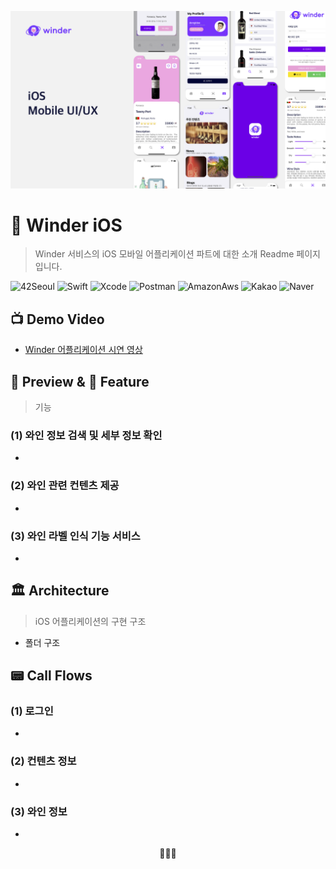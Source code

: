 <p align='center'><img src="https://github.com/LAP-WINDER/LAP-WINDER-iOS/blob/main/Resources/Winder_iOS_UI:UX.png" style="zoom:50%;" /></p>

# 🍷 Winder iOS

> Winder 서비스의 iOS 모바일 어플리케이션 파트에 대한 소개 Readme 페이지 입니다.

![42Seoul](https://img.shields.io/badge/-42Seoul-000000?logo=42&logoColor=white&style=flat&logoWidth=20) ![Swift](https://img.shields.io/badge/-Swift_5-F05138?logo=swift&logoColor=white&style=flat&logoWidth=20) ![Xcode](https://img.shields.io/badge/-Xcode-147EFB?logo=Xcode&logoColor=white&style=flat&logoWidth=20) ![Postman](https://img.shields.io/badge/-Postman-FF6C37?logo=Postman&logoColor=white&style=flat&logoWidth=20) ![AmazonAws](https://img.shields.io/badge/-Amazon_AWS-232F3E?logo=AmazonAWS&logoColor=white&style=flat&logoWidth=20) ![Kakao](https://img.shields.io/badge/-Kakao_API-FFCD00?logo=Kakao&logoColor=white&style=flat&logoWidth=20) ![Naver](https://img.shields.io/badge/-Naver_API-03C75A?logo=Naver&logoColor=white&style=flat&logoWidth=20)

## 📺 Demo Video

- [Winder 어플리케이션 시연 영상](https://www.youtube.com/watch?v=aDEy8XW_1tc)

## 📲 Preview & 🔑 Feature

> 기능

### (1) 와인 정보 검색 및 세부 정보 확인

- 

### (2) 와인 관련 컨텐츠 제공

- 

### (3) 와인 라벨 인식 기능 서비스

- 

## 🏛 Architecture

> iOS 어플리케이션의 구현 구조

- 폴더 구조





## 📟 Call Flows

### (1) 로그인

- 

### (2) 컨텐츠 정보

- 

### (3) 와인 정보

- 

<p align='center'>🍷🍷🍷</p>